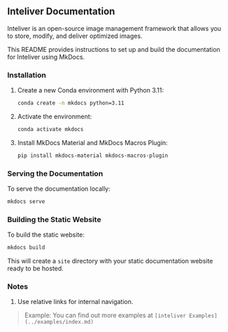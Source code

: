 ## Inteliver Documentation

Inteliver is an open-source image management framework that allows you to store, modify, and deliver optimized images. 

This README provides instructions to set up and build the documentation for Inteliver using MkDocs.

### Installation

1. Create a new Conda environment with Python 3.11:
    ```bash
    conda create -n mkdocs python=3.11
    ```

2. Activate the environment:
    ```bash
    conda activate mkdocs
    ```

3. Install MkDocs Material and MkDocs Macros Plugin:
    ```bash
    pip install mkdocs-material mkdocs-macros-plugin
    ```

### Serving the Documentation

To serve the documentation locally:

```bash
mkdocs serve
```

### Building the Static Website

To build the static website:

```bash
mkdocs build
```

This will create a `site` directory with your static documentation website ready to be hosted.

### Notes
1. Use relative links for internal navigation.

> Example:
    You can find out more examples at `[inteliver Examples](../examples/index.md)`